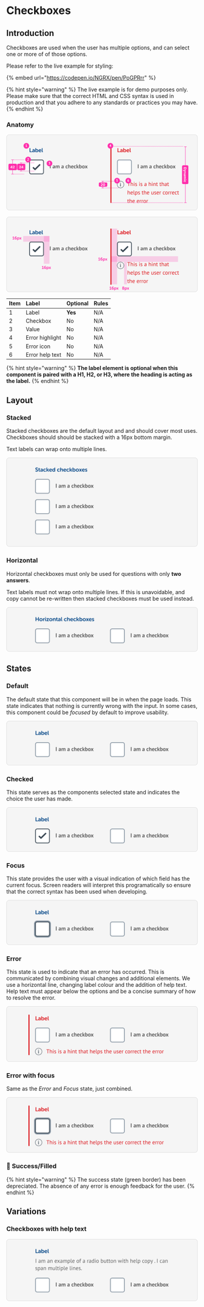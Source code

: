 # Checkboxes

## Introduction

Checkboxes are used when the user has multiple options, and can select one or more of of those options.

Please refer to the live example for styling:

{% embed url="https://codepen.io/NGRX/pen/PoGPRrr" %}

{% hint style="warning" %}
The live example is for demo purposes only. Please make sure that the correct HTML and CSS syntax is used in production and that you adhere to any standards or practices you may have.
{% endhint %}

### Anatomy

![](../../.gitbook/assets/spec_checkbox.png)

![](../../.gitbook/assets/spec_checkbox_padding.png)

| Item | Label | Optional | Rules |
| :--- | :--- | :--- | :--- |
| 1 | Label | **Yes** | N/A |
| 2 | Checkbox | No | N/A |
| 3 | Value | No | N/A |
| 4 | Error highlight | No | N/A |
| 5 | Error icon | No | N/A |
| 6 | Error help text | No | N/A |

{% hint style="warning" %}
**The label element is optional when this component is paired with a H1, H2, or H3, where the heading is acting as the label.**
{% endhint %}

## Layout

### Stacked

Stacked checkboxes are the default layout and and should cover most uses. Checkboxes should should be stacked with a 16px bottom margin.

Text labels can wrap onto multiple lines.

![](../../.gitbook/assets/layout_checkbox_stacked.png)

### Horizontal

Horizontal checkboxes must only be used for questions with only **two answers**. 

Text labels must not wrap onto multiple lines. If this is unavoidable, and copy cannot be re-written then stacked checkboxes must be used instead.

![](../../.gitbook/assets/layout_checkbox_1.png)

## States

### Default

The default state that this component will be in when the page loads. This state indicates that nothing is currently wrong with the input. In some cases, this component could be _focused_ by default to improve usability.

![](../../.gitbook/assets/states_checkbox_default.png)

### 

### Checked

This state serves as the components selected state and indicates the choice the user has made.

![](../../.gitbook/assets/states_checkbox_slected.png)

### 

### Focus

This state provides the user with a visual indication of which field has the current focus. Screen readers will interpret this programatically so ensure that the correct syntax has been used when developing.

![](../../.gitbook/assets/states_checkbox_focused.png)

### 

### Error

This state is used to indicate that an error has occurred. This is communicated by combining visual changes and additional elements. We use a horizontal line, changing label colour and the addition of help text. Help text must appear below the options and be a concise summary of how to resolve the error. 

![](../../.gitbook/assets/states_checkbox_error.png)

### 

### Error with focus

Same as the _Error_ and _Focus_ state, just combined.

![](../../.gitbook/assets/states_checkbox_error-focused.png)

### 🚫 Success/Filled

{% hint style="warning" %}
The success state \(green border\) has been depreciated. The absence of any error is enough feedback for the user.
{% endhint %}

## Variations

### Checkboxes with help text

![](../../.gitbook/assets/variations_with-help.png)



